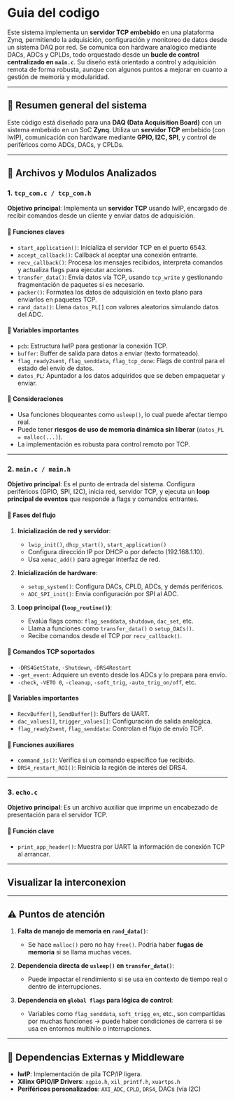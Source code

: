 # Guia del codigo

Este sistema implementa un **servidor TCP embebido** en una plataforma Zynq, permitiendo la adquisición, configuración y monitoreo de datos desde un sistema DAQ por red. Se comunica con hardware analógico mediante DACs, ADCs y CPLDs, todo orquestado desde un **bucle de control centralizado en `main.c`**. Su diseño está orientado a control y adquisición remota de forma robusta, aunque con algunos puntos a mejorar en cuanto a gestión de memoria y modularidad.


---

## 🔧 **Resumen general del sistema**

Este código está diseñado para una **DAQ (Data Acquisition Board)** con un sistema embebido en un SoC **Zynq**. Utiliza un **servidor TCP** embebido (con lwIP), comunicación con hardware mediante **GPIO, I2C, SPI**, y control de periféricos como ADCs, DACs, y CPLDs.

---

## 📁 Archivos y Modulos Analizados

### 1. `tcp_com.c / tcp_com.h`
**Objetivo principal**: Implementa un **servidor TCP** usando lwIP, encargado de recibir comandos desde un cliente y enviar datos de adquisición.

#### 🔹 Funciones claves
- `start_application()`: Inicializa el servidor TCP en el puerto 6543.
- `accept_callback()`: Callback al aceptar una conexión entrante.
- `recv_callback()`: Procesa los mensajes recibidos, interpreta comandos y actualiza flags para ejecutar acciones.
- `transfer_data()`: Envía datos vía TCP, usando `tcp_write` y gestionando fragmentación de paquetes si es necesario.
- `packer()`: Formatea los datos de adquisición en texto plano para enviarlos en paquetes TCP.
- `rand_data()`: Llena `datos_PL[]` con valores aleatorios simulando datos del ADC.

#### 🔹 Variables importantes
- `pcb`: Estructura lwIP para gestionar la conexión TCP.
- `buffer`: Buffer de salida para datos a enviar (texto formateado).
- `flag_ready2sent`, `flag_senddata`, `flag_tcp_done`: Flags de control para el estado del envío de datos.
- `datos_PL`: Apuntador a los datos adquiridos que se deben empaquetar y enviar.

#### 🔹 Consideraciones
- Usa funciones bloqueantes como `usleep()`, lo cual puede afectar tiempo real.
- Puede tener **riesgos de uso de memoria dinámica sin liberar** (`datos_PL = malloc(...)`).
- La implementación es robusta para control remoto por TCP.

---

### 2. `main.c / main.h`
**Objetivo principal**: Es el punto de entrada del sistema. Configura periféricos (GPIO, SPI, I2C), inicia red, servidor TCP, y ejecuta un **loop principal de eventos** que responde a flags y comandos entrantes.

#### 🔹 Fases del flujo
1. **Inicialización de red y servidor**:
   - `lwip_init()`, `dhcp_start()`, `start_application()`
   - Configura dirección IP por DHCP o por defecto (192.168.1.10).
   - Usa `xemac_add()` para agregar interfaz de red.

2. **Inicialización de hardware**:
   - `setup_system()`: Configura DACs, CPLD, ADCs, y demás periféricos.
   - `ADC_SPI_init()`: Envia configuración por SPI al ADC.

3. **Loop principal (`loop_routine()`)**:
   - Evalúa flags como: `flag_senddata`, `shutdown`, `dac_set`, etc.
   - Llama a funciones como `transfer_data()` o `setup_DACs()`.
   - Recibe comandos desde el TCP por `recv_callback()`.

#### 🔹 Comandos TCP soportados
- `-DRS4GetState`, `-Shutdown`, `-DRS4Restart`
- `-get_event`: Adquiere un evento desde los ADCs y lo prepara para envío.
- `-check`, `-VETO 0`, `-cleanup`, `-soft_trig`, `-auto_trig_on/off`, etc.

#### 🔹 Variables importantes
- `RecvBuffer[]`, `SendBuffer[]`: Buffers de UART.
- `dac_values[]`, `trigger_values[]`: Configuración de salida analógica.
- `flag_ready2sent`, `flag_senddata`: Controlan el flujo de envío TCP.

#### 🔹 Funciones auxiliares
- `command_is()`: Verifica si un comando específico fue recibido.
- `DRS4_restart_ROI()`: Reinicia la región de interés del DRS4.

---

### 3. `echo.c`
**Objetivo principal**: Es un archivo auxiliar que imprime un encabezado de presentación para el servidor TCP.

#### 🔹 Función clave
- `print_app_header()`: Muestra por UART la información de conexión TCP al arrancar.


---

## Visualizar la interconexion



---

## ⚠️ Puntos de atención

1. **Falta de manejo de memoria en `rand_data()`**:
   - Se hace `malloc()` pero no hay `free()`. Podría haber **fugas de memoria** si se llama muchas veces.

2. **Dependencia directa de `usleep()` en `transfer_data()`**:
   - Puede impactar el rendimiento si se usa en contexto de tiempo real o dentro de interrupciones.

3. **Dependencia en `global flags` para lógica de control**:
   - Variables como `flag_senddata`, `soft_trigg_en`, etc., son compartidas por muchas funciones → puede haber condiciones de carrera si se usa en entornos multihilo o interrupciones.

---

## 🔌 **Dependencias Externas y Middleware**
- **lwIP**: Implementación de pila TCP/IP ligera.
- **Xilinx GPIO/IP Drivers**: `xgpio.h`, `xil_printf.h`, `xuartps.h`
- **Periféricos personalizados**: `AXI_ADC`, `CPLD`, `DRS4`, DACs (vía I2C)

